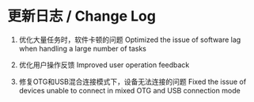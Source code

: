 # 更新日志 / Change Log

1. 优化大量任务时，软件卡顿的问题
   Optimized the issue of software lag when handling a large number of tasks

2. 优化用户操作反馈
   Improved user operation feedback

3. 修复OTG和USB混合连接模式下，设备无法连接的问题
   Fixed the issue of devices unable to connect in mixed OTG and USB connection mode
